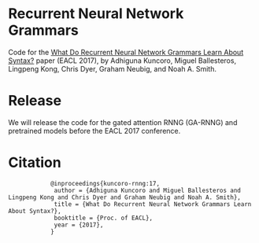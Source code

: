 # Recurrent Neural Network Grammars
Code for the [What Do Recurrent Neural Network Grammars Learn About Syntax?](https://arxiv.org/abs/1611.05774) paper (EACL 2017), by Adhiguna Kuncoro, Miguel Ballesteros, Lingpeng Kong, Chris Dyer, Graham Neubig, and Noah A. Smith. 

# Release
We will release the code for the gated attention RNNG (GA-RNNG) and pretrained models before the EACL 2017 conference.

# Citation
				@inproceedings{kuncoro-rnng:17,
				 author = {Adhiguna Kuncoro and Miguel Ballesteros and Lingpeng Kong and Chris Dyer and Graham Neubig and Noah A. Smith},
				 title = {What Do Recurrent Neural Network Grammars Learn About Syntax?},
				 booktitle = {Proc. of EACL},
				 year = {2017},
				} 

